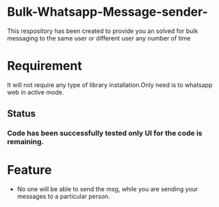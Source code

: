 # Bulk-Whatsapp-Message-sender-
This respository has been created to provide you an solved for bulk messaging to the same user or different user any number of time
# Requirement
It will not require any type of library installation.Only need is to whatsapp web in active mode.
## Status
### Code has been successfully tested only UI for the code is remaining.

# Feature
- No one will be able to send the msg, while you are sending your messages to a particular person.
